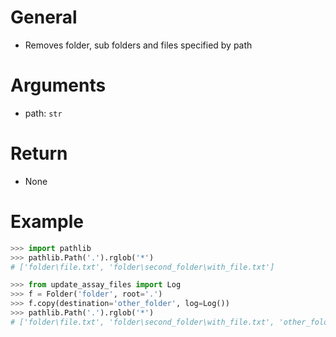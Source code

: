 # General
- Removes folder, sub folders and files specified by path


# Arguments
- path: `str`


# Return
- None


# Example
```py
>>> import pathlib
>>> pathlib.Path('.').rglob('*')
# ['folder\file.txt', 'folder\second_folder\with_file.txt']

>>> from update_assay_files import Log
>>> f = Folder('folder', root='.')
>>> f.copy(destination='other_folder', log=Log())
>>> pathlib.Path('.').rglob('*')
# ['folder\file.txt', 'folder\second_folder\with_file.txt', 'other_folder\file.txt', 'other_folder\second_folder\with_file.txt']
```
